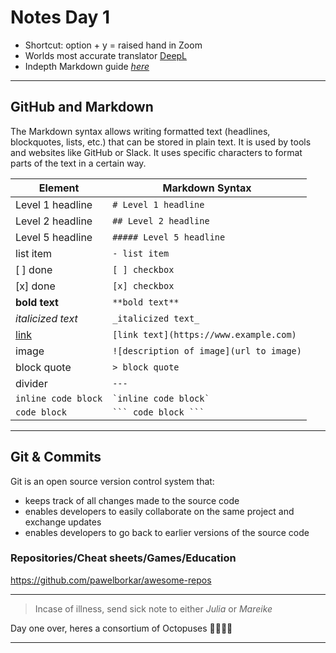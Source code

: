# Notes Day 1
- Shortcut: option + y = raised hand in Zoom  
- Worlds most accurate translator [DeepL][DeepL]  
- Indepth Markdown guide *[here](https://www.markdownguide.org/basic-syntax/#links)*  
---
## GitHub and Markdown  

The Markdown syntax allows writing formatted text (headlines, blockquotes, lists, etc.) that can be stored in plain text. It is used by tools and websites like GitHub or Slack. It uses specific characters to format parts of the text in a certain way.  

| Element                         | Markdown Syntax                   |
| ------------------------------- | --------------------------------- |
| Level 1 headline                | `# Level 1 headline`              |
| Level 2 headline                | `## Level 2 headline`             |
| Level 5 headline                | `##### Level 5 headline`          |
| list item                       | `- list item`                     |
| [ ] done                        | `[ ] checkbox`                    |
| [x] done                        | `[x] checkbox`                    |
| **bold text**                   | `**bold text**`                   |
| _italicized text_               | `_italicized text_`               |
| [link](https://www.example.com) | `[link text](https://www.example.com)` |
| image                           | `![description of image](url to image)`           |
| block quote                     | `> block quote`                   |
| divider                         | `---`                             |
| `inline code block`             | `` `inline code block` ``         |
| `code block`                    | ` ``` code block ``` `            |  
---
## Git & Commits

Git is an open source version control system that:

- keeps track of all changes made to the source code
- enables developers to easily collaborate on the same project and exchange updates
- enables developers to go back to earlier versions of the source code

### Repositories/Cheat sheets/Games/Education
https://github.com/pawelborkar/awesome-repos  

---
> Incase of illness, send sick note to either *Julia* or *Mareike*  
 
Day one over, heres a consortium of Octopuses 🐙🐙🐙🐙  
___


[DeepL]: https://www.deepl.com/translator
